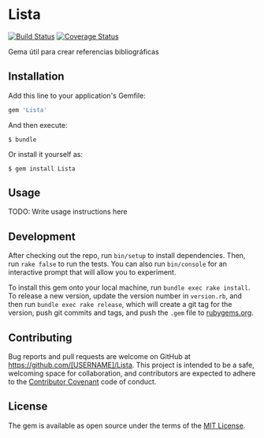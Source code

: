 # Lista

[![Build Status](https://travis-ci.org/alu0100783230/prc11.svg?branch=master)](https://travis-ci.org/alu0100783230/prc11)
[![Coverage Status](https://coveralls.io/repos/alu0100783230/prc11/badge.svg?branch=master&service=github)](https://coveralls.io/github/alu0100783230/prc11?branch=master)

Gema útil para crear referencias bibliográficas

## Installation

Add this line to your application's Gemfile:

```ruby
gem 'Lista'
```

And then execute:

    $ bundle

Or install it yourself as:

    $ gem install Lista

## Usage

TODO: Write usage instructions here

## Development

After checking out the repo, run `bin/setup` to install dependencies. Then, run `rake false` to run the tests. You can also run `bin/console` for an interactive prompt that will allow you to experiment.

To install this gem onto your local machine, run `bundle exec rake install`. To release a new version, update the version number in `version.rb`, and then run `bundle exec rake release`, which will create a git tag for the version, push git commits and tags, and push the `.gem` file to [rubygems.org](https://rubygems.org).

## Contributing

Bug reports and pull requests are welcome on GitHub at https://github.com/[USERNAME]/Lista. This project is intended to be a safe, welcoming space for collaboration, and contributors are expected to adhere to the [Contributor Covenant](contributor-covenant.org) code of conduct.


## License

The gem is available as open source under the terms of the [MIT License](http://opensource.org/licenses/MIT).

